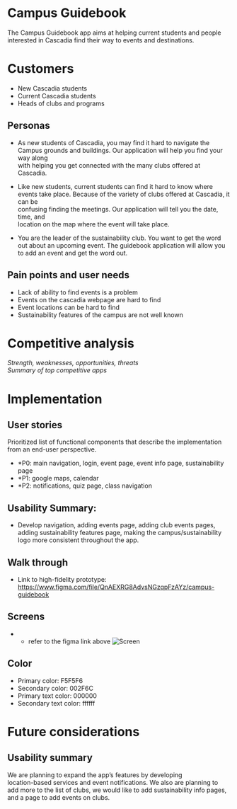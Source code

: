 
Campus Guidebook
===

The Campus Guidebook app aims at helping current students and people  
interested in Cascadia find their way to events and destinations.


# Customers
* New Cascadia students
* Current Cascadia students
* Heads of clubs and programs
## Personas
* As new students of Cascadia, you may find it hard to navigate the  
  Campus grounds and buildings. Our application will help you find your way along  
  with helping you get connected with the many clubs offered at Cascadia.

* Like new students, current students can find it hard to know where  
  events take place. Because of the variety of clubs offered at Cascadia, it can be  
  confusing finding the meetings. Our application will tell you the date, time, and  
  location on the map where the event will take place.

* You are the leader of the sustainability club. You want to get the word out about an upcoming event.  The guidebook application will allow you to add an event and get the word out.

## Pain points and user needs
* Lack of ability to find events is a problem
* Events on the cascadia webpage are hard to find
* Event locations can be hard to find
* Sustainability features of the campus are not well known


# Competitive analysis
*Strength, weaknesses, opportunities, threats*  
*Summary of top competitive apps*

# Implementation
## User stories
Prioritized list of functional components that describe the implementation from an end-user perspective.
* *P0: main navigation, login, event page, event info page, sustainability page
* *P1: google maps, calendar
* *P2: notifications, quiz page, class navigation

## Usability Summary:
* Develop navigation, adding events page, adding club events pages,  
  adding sustainability features page, making the campus/sustainability  
  logo more consistent throughout the app.


## Walk through
* Link to high-fidelity prototype: https://www.figma.com/file/QnAEXRG8AdvsNGzqpFzAYz/campus-guidebook

## Screens
* * refer to the figma link above
![Screen](https://github.com/MobileApps-Cascadia/campus-guidebook-android/blob/add-Readme/app/src/main/Screens1.png)
## Color
* Primary color: F5F5F6
* Secondary color: 002F6C
* Primary text color: 000000
* Secondary text color: ffffff

# Future considerations
## Usability summary
We are planning to expand the app’s features by developing  
location-based services and event notifications. We also are planning to  
add more to the list of clubs, we would like to add sustainability info pages,  
and a page to add events on clubs.


